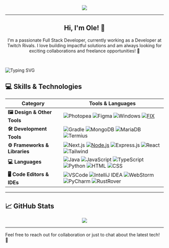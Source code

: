 <div align="center">
  <a href="https://github.com/max1mde/fancy-readme-stats" target="_blank">
      <img src="https://fancy-readme-stats.vercel.app/api?username=oleeeedev&title=ole&theme=city&dark_bg=3&hide_border=false&height=210&description=%20&footer=Fullstack%20Developer%20✨&include_all_commits=true&update=2">
  </a>
</div>

---

<h2 align="center">Hi, I'm Ole! 👋</h2>

<p align="center">
  I'm a passionate Full Stack Developer, currently working as a Developer at Twitch Rivals. I love building impactful solutions and am always looking for exciting collaborations and freelance opportunities! 🚀
</p>

<br>

![Typing SVG](https://readme-typing-svg.demolab.com?font=Agbalumo&size=50&duration=2000&pause=3000&color=33daff&vCenter=true&repeat=false&width=435&height=80&lines=Tools+%26+Languages)

## 💻 Skills & Technologies

| **Category**             | **Tools & Languages**                                                                                                                                                                            |
|--------------------------|-------------------------------------------------------------------------------------------------------------------------------------------------------------------------------------------------|
| **🖼️ Design & Other Tools** | ![Photopea](https://img.shields.io/badge/Photopea-%2333daff.svg?style=for-the-badge&logo=photopea&logoColor=white) ![Figma](https://img.shields.io/badge/Figma-%2333daff.svg?style=for-the-badge&logo=figma&logoColor=white) ![Windows](https://img.shields.io/badge/Windows-%2333daff.svg?style=for-the-badge&logo=windows&logoColor=white) [![FIX](https://img.shields.io/badge/FIX-%2333daff.svg?style=for-the-badge&logo=python&logoColor=white)](https://github.com/max1mde/FIX) |
| **🛠️ Development Tools**   | ![Gradle](https://img.shields.io/badge/Gradle-%2333daff.svg?style=for-the-badge&logo=gradle&logoColor=white) ![MongoDB](https://img.shields.io/badge/MongoDB-%2333daff.svg?style=for-the-badge&logo=mongodb&logoColor=white) ![MariaDB](https://img.shields.io/badge/MariaDB-%2333daff.svg?style=for-the-badge&logo=mariadb&logoColor=white) ![Termius](https://img.shields.io/badge/Termius-%2333daff.svg?style=for-the-badge&logo=termius&logoColor=white) |
| **⚙️ Frameworks & Libraries** | ![Next.js](https://img.shields.io/badge/Next.js-%2333daff.svg?style=for-the-badge&logo=next.js&logoColor=white) [![Node.js](https://img.shields.io/badge/Node.js-%2333daff.svg?style=for-the-badge&logo=node.js&logoColor=white)](https://nodejs.org/) ![Express.js](https://img.shields.io/badge/Express.js-%2333daff.svg?style=for-the-badge&logo=express&logoColor=white) ![React](https://img.shields.io/badge/React-%2333daff.svg?style=for-the-badge&logo=react&logoColor=white)  ![Tailwind](https://img.shields.io/badge/Tailwind-%2333daff.svg?style=for-the-badge&logo=tailwind-css&logoColor=white) |
| **💻 Languages**           | ![Java](https://img.shields.io/badge/Java-%2333daff.svg?style=for-the-badge&logo=openjdk&logoColor=white) ![JavaScript](https://img.shields.io/badge/JavaScript-%2333daff.svg?style=for-the-badge&logo=javascript&logoColor=white) ![TypeScript](https://img.shields.io/badge/TypeScript-%2333daff.svg?style=for-the-badge&logo=typescript&logoColor=white) ![Python](https://img.shields.io/badge/Python-%2333daff.svg?style=for-the-badge&logo=python&logoColor=white) ![HTML](https://img.shields.io/badge/HTML-%2333daff.svg?style=for-the-badge&logo=html5&logoColor=white) ![CSS](https://img.shields.io/badge/CSS-%2333daff.svg?style=for-the-badge&logo=css3&logoColor=white) |
| **🖥️ Code Editors & IDEs** | ![VSCode](https://img.shields.io/badge/VSCode-%2333daff.svg?style=for-the-badge&logo=javascript&logoColor=white) ![IntelliJ IDEA](https://img.shields.io/badge/IntelliJIDEA-%2333daff.svg?style=for-the-badge&logo=intellij-idea&logoColor=white) ![WebStorm](https://img.shields.io/badge/WebStorm-%2333daff.svg?style=for-the-badge&logo=webstorm&logoColor=white) ![PyCharm](https://img.shields.io/badge/PyCharm-%2333daff.svg?style=for-the-badge&logo=pycharm&logoColor=white) ![RustRover](https://img.shields.io/badge/RustRover-%2333daff.svg?style=for-the-badge&logo=rust&logoColor=white) |

---

## 📈 GitHub Stats

<div align="center">
  <a href="https://github.com/oleeeedev" target="_blank">
      <img src="https://github-readme-stats.vercel.app/api/top-langs/?username=oleeeedev&layout=compact&theme=city&hide_border=true&langs_count=6&card_width=400">
  </a>
</div>

---

Feel free to reach out for collaboration or just to chat about the latest tech! 🌟
